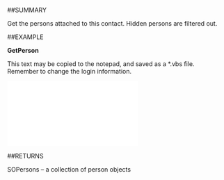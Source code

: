

##SUMMARY

Get the persons attached to this contact. Hidden persons are filtered out.


##EXAMPLE

**GetPerson**

This text may be copied to the notepad, and saved as a *.vbs file. Remember to change the login information.

![](../../Examples/vbs/SOContact.GetPersons.vbs.txt)




##RETURNS

SOPersons – a collection of person objects



